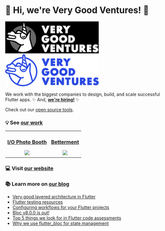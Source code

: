 # 🦄 Hi, we're Very Good Ventures! 🦄

[![Very Good Ventures][logo_white]][very_good_ventures_link_dark]
[![Very Good Ventures][logo_black]][very_good_ventures_link_light]

We work with the biggest companies to design, build, and scale successful Flutter apps. ✨ And, **[we're hiring!][vgv_careers]** ✨

Check out our [open source tools][vgv_oss_github_link].

### 💡 See [our work][success_stories]

<div style="text-align: center">
    <table>
        <tr>
            <td style="text-align: center">
                <h3 align="center"><a href="https://verygood.ventures/success-stories/i-o-photo-booth?utm_source=github&utm_medium=readme&utm_campaign=photobooth">I/O Photo Booth</a></h3>
                <a href="https://verygood.ventures/success-stories/i-o-photo-booth?utm_source=github&utm_medium=readme&utm_campaign=photobooth">
                    <img src="https://uploads-ssl.webflow.com/5ee12d8e99cde2e20255c16c/60db81f0947f4b281d813a48_photo%20booth%20main.png" width="500"/>
                </a>
            </td>            
            <td style="text-align: center">
                <h3 align="center"><a href="https://verygood.ventures/success-stories/betterment?utm_source=github&utm_medium=readme&utm_campaign=betterment">Betterment</a></h3>
                <a href="https://verygood.ventures/success-stories/betterment?utm_source=github&utm_medium=readme&utm_campaign=betterment">
                    <img src="https://uploads-ssl.webflow.com/5ee12d8e99cde2e20255c16c/60808fe04994f8033e5f067e_Betterment%20Success.png" width="500"/>
                </a>
            </td>
        </tr>
    </table>
</div>

### 💻 Visit [our website][vgv_website]

### 📚 Learn more on [our blog][vgv_blog]
- [Very good layered architecture in Flutter][vgv_architecture]
- [Flutter testing resources][testing_resources]
- [Configuring workflows for your Flutter projects][workflows]
- [Bloc v8.0.0 is out!][bloc_v8]
- [Top 5 things we look for in Flutter code assessments][5_things]
- [Why we use flutter_bloc for state management][why_bloc]

[success_stories]: https://verygood.ventures/success-stories
[vgv_website]: https://verygood.ventures/
[workflows]: https://verygood.ventures/blog/configuring-workflows-for-your-flutter-projects?utm_source=github&utm_medium=readme&utm_campaign=workflows
[bloc_v8]: https://verygood.ventures/blog/bloc-v8-release?utm_source=github&utm_medium=readme&utm_campaign=vgvreadme_blocv8
[5_things]: https://verygood.ventures/blog/top-5-things-in-flutter-code-assessments?utm_source=github&utm_medium=readme&utm_campaign=vgvreadme_5_things
[why_bloc]: https://verygood.ventures/blog/why-we-use-flutter-bloc?utm_source=github&utm_medium=readme&utm_campaign=vgvreadme_why_bloc
[testing_resources]: https://verygood.ventures/blog/flutter-testing-resources?utm_source=github&utm_medium=readme&utm_campaign=testing_resources 
[vgv_architecture]: https://verygood.ventures/blog/very-good-flutter-architecture?utm_source=github&utm_medium=readme&utm_campaign=app_architecture
[vgv_blog]: https://verygood.ventures/blog?utm_source=github&utm_medium=readme&utm_campaign=vgvreadme_blog
[vgv_team]: https://verygood.ventures/about
[vgv_careers]: https://verygood.ventures/careers
[logo_black]: https://raw.githubusercontent.com/VGVentures/very_good_brand/main/styles/README/vgv_logo_black.png#gh-light-mode-only
[logo_white]: https://raw.githubusercontent.com/VGVentures/very_good_brand/main/styles/README/vgv_logo_white.png#gh-dark-mode-only
[very_good_ventures_link_dark]: https://verygood.ventures#gh-dark-mode-only
[very_good_ventures_link_light]: https://verygood.ventures#gh-light-mode-only
[vgv_oss_github_link]: https://github.com/VeryGoodOpenSource
